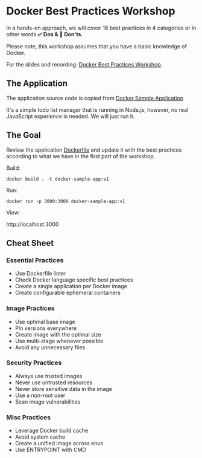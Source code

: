 # Docker Best Practices Workshop

In a hands-on approach, we will cover 18 best practices in 4 categories or in other words **✅️ Dos & 🚫 Don'ts**.

Please note, this workshop assumes that you have a basic knowledge of Docker.

For the slides and recording: [Docker Best Practices Workshop](https://tech.aabouzaid.com/2021/09/docker-best-practices-workshop-presentation.html).


## The Application

The application source code is copied from [Docker Sample Application](https://docs.docker.com/get-started/02_our_app/)

It's a simple todo list manager that is running in Node.js, however, no real JavaScript experience is needed.
We will just run it.


## The Goal

Review the application [Dockerfile](./app/Dockerfile) and update it with the best practices
according to what we have in the first part of the workshop.

Build:
```
docker build . -t docker-sample-app:v1
```

Run:
```
docker run -p 3000:3000 docker-sample-app:v1
```

View:

http://localhost:3000


## Cheat Sheet

### Essential Practices
- Use Dockerfile linter
- Check Docker language specific best practices
- Create a single application per Docker image
- Create configurable ephemeral containers

### Image Practices
- Use optimal base image
- Pin versions everywhere
- Create image with the optimal size
- Use multi-stage whenever possible
- Avoid any unnecessary files

### Security Practices
- Always use trusted images
- Never use untrusted resources
- Never store sensitive data in the image
- Use a non-root user
- Scan image vulnerabilities

### Misc Practices
- Leverage Docker build cache
- Avoid system cache
- Create a unified image across envs
- Use ENTRYPOINT with CMD
